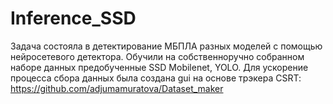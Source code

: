 # Inference_SSD
Задача состояла в детектирование МБПЛА разных моделей с помощью нейросетевого детектора.
Обучили на собственноручно собранном наборе данных предобученные SSD Mobilenet, YOLO.
Для ускорение процесса сбора данных была создана gui на основе трэкера CSRT: https://github.com/adjumamuratova/Dataset_maker
